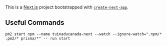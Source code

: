 This is a [Next.js](https://nextjs.org/) project bootstrapped with [`create-next-app`](https://github.com/vercel/next.js/tree/canary/packages/create-next-app).

## Useful Commands
```pm2 start npm --name tuinaducanada-next --watch --ignore-watch=".npm/* .pm2/* prisma/*" -- run start```